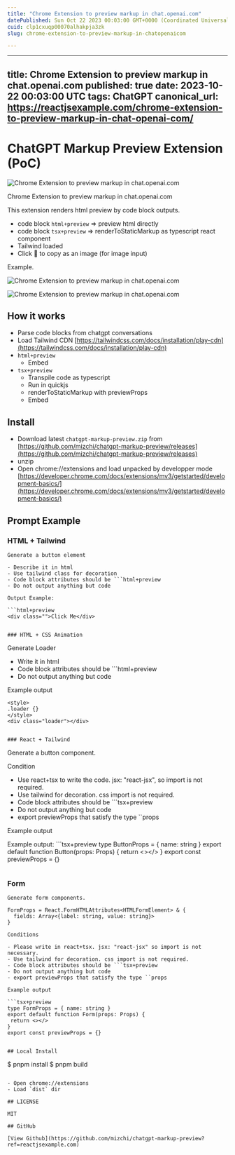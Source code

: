 ```yaml
---
title: "Chrome Extension to preview markup in chat.openai.com"
datePublished: Sun Oct 22 2023 00:03:00 GMT+0000 (Coordinated Universal Time)
cuid: clp1cxuqp00070alhakpja3zk
slug: chrome-extension-to-preview-markup-in-chatopenaicom

---
```


---
title: Chrome Extension to preview markup in chat.openai.com
published: true
date: 2023-10-22 00:03:00 UTC
tags: ChatGPT
canonical_url: https://reactjsexample.com/chrome-extension-to-preview-markup-in-chat-openai-com/
---

# ChatGPT Markup Preview Extension (PoC)
 ![Chrome Extension to preview markup in chat.openai.com](https://cdn.hashnode.com/res/hashnode/image/upload/v1700149199518/0a4006ae-d857-4791-84e4-56efab5c7e18.jpeg)

Chrome Extension to preview markup in chat.openai.com

This extension renders html preview by code block outputs.

- code block `html+preview` => preview html directly
- code block `tsx+preview` => renderToStaticMarkup as typescript react component
- Tailwind loaded
- Click 📎 to copy as an image (for image input)

Example.

![Chrome Extension to preview markup in chat.openai.com](https://cdn.hashnode.com/res/hashnode/image/upload/v1700149201149/be259dcf-5305-4902-9c2b-0ca0d40ee9c0.png)

![Chrome Extension to preview markup in chat.openai.com](https://cdn.hashnode.com/res/hashnode/image/upload/v1700149202761/cac4a7de-29e7-466d-8b3b-96ad398ce634.png)

## How it works

- Parse code blocks from chatgpt conversations
- Load Tailwind CDN [https://tailwindcss.com/docs/installation/play-cdn](https://tailwindcss.com/docs/installation/play-cdn)
- `html+preview`
  - Embed
- `tsx+preview`
  - Transpile code as typescript
  - Run in quickjs
  - renderToStaticMarkup with previewProps
  - Embed

## Install

- Download latest `chatgpt-markup-preview.zip` from [https://github.com/mizchi/chatgpt-markup-preview/releases](https://github.com/mizchi/chatgpt-markup-preview/releases)
- unzip
- Open chrome://extensions and load unpacked by developper mode [https://developer.chrome.com/docs/extensions/mv3/getstarted/development-basics/](https://developer.chrome.com/docs/extensions/mv3/getstarted/development-basics/)

## Prompt Example

### HTML + Tailwind

```
Generate a button element

- Describe it in html
- Use tailwind class for decoration
- Code block attributes should be ```html+preview
- Do not output anything but code

Output Example:

```html+preview
<div class="">Click Me</div>
```
```

### HTML + CSS Animation

```
Generate Loader

- Write it in html
- Code block attributes should be ```html+preview
- Do not output anything but code

Example output

```html+preview
<style>
.loader {}
</style>
<div class="loader"></div>
```
```

### React + Tailwind

```
Generate a button component.

Condition

- Use react+tsx to write the code. jsx: "react-jsx", so import is not required.
- Use tailwind for decoration. css import is not required.
- Code block attributes should be ```tsx+preview
- Do not output anything but code
- export previewProps that satisfy the type ``props

Example output

Example output: ```tsx+preview
type ButtonProps = { name: string }
export default function Button(props: Props) {
  return <></>
}
export const previewProps = {}
```
```

### Form

```
Generate form components.

FormProps = React.FormHTMLAttributes<HTMLFormElement> & {
  fields: Array<{label: string, value: string}>
}

Conditions

- Please write in react+tsx. jsx: "react-jsx" so import is not necessary.
- Use tailwind for decoration. css import is not required.
- Code block attributes should be ```tsx+preview
- Do not output anything but code
- export previewProps that satisfy the type ``props

Example output

```tsx+preview
type FormProps = { name: string }
export default function Form(props: Props) {
 return <></>
}
export const previewProps = {}
```
```

## Local Install

```
$ pnpm install
$ pnpm build

```

- Open chrome://extensions
- Load `dist` dir

## LICENSE

MIT

## GitHub

[View Github](https://github.com/mizchi/chatgpt-markup-preview?ref=reactjsexample.com)